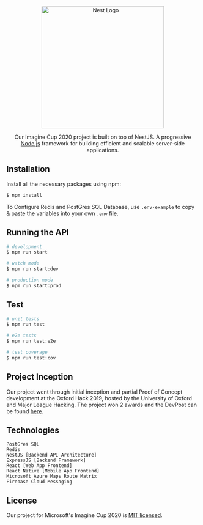 <p align="center">
  <a href="http://nestjs.com/" target="blank"><img src="https://nestjs.com/img/logo_text.svg" width="320" alt="Nest Logo" /></a>
</p>
  
  <p align="center">Our Imagine Cup 2020 project is built on top of NestJS. A progressive <a href="http://nodejs.org" target="blank">Node.js</a> framework for building efficient and scalable server-side applications.

## Installation

Install all the necessary packages using npm:

```bash
$ npm install
```

To Configure Redis and PostGres SQL Database, use `.env-example` to copy & paste the variables into your own `.env` file.

## Running the API

```bash
# development
$ npm run start

# watch mode
$ npm run start:dev

# production mode
$ npm run start:prod
```

## Test

```bash
# unit tests
$ npm run test

# e2e tests
$ npm run test:e2e

# test coverage
$ npm run test:cov
```

## Project Inception

Our project went through initial inception and partial Proof of Concept development at the Oxford Hack 2019, hosted by the University of Oxford and Major League Hacking. The project won 2 awards and the DevPost can be found <a href="https://devpost.com/software/oxhack2019" target="blank">here</a>.

## Technologies

```
PostGres SQL
Redis
NestJS [Backend API Architecture]
ExpressJS [Backend Framework]
React [Web App Frontend]
React Native [Mobile App Frontend]
Microsoft Azure Maps Route Matrix
Firebase Cloud Messaging
```

## License

Our project for Microsoft's Imagine Cup 2020 is [MIT licensed](LICENSE).
